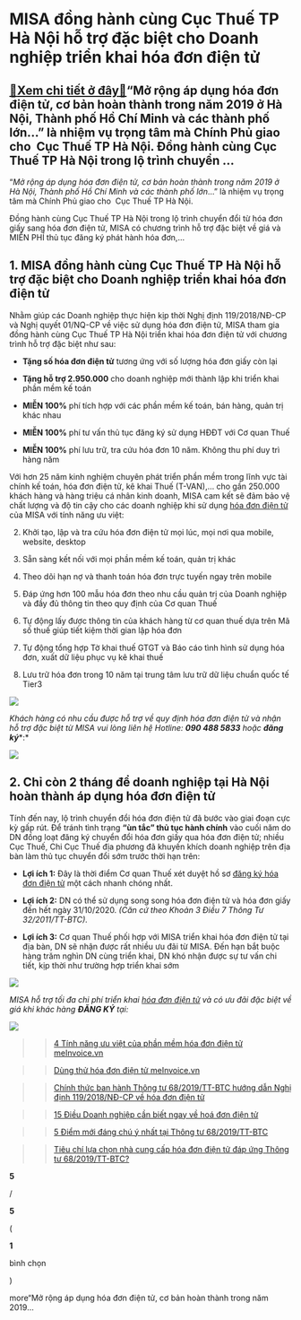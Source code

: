 MISA đồng hành cùng Cục Thuế TP Hà Nội hỗ trợ đặc biệt cho Doanh nghiệp triển khai hóa đơn điện tử
==================================================================================================

[:gift:Xem chi tiết ở đây:gift:](https://hddtvn.com/misa-dong-hanh-cung-cuc-thue-tp-ha-noi-ho-tro-dac-biet-cho-doanh-nghiep-trien-khai-hoa-don-dien-tu/)“Mở rộng áp dụng hóa đơn điện tử, cơ bản hoàn thành trong năm 2019 ở Hà Nội, Thành phố Hồ Chí Minh và các thành phố lớn…” là nhiệm vụ trọng tâm mà Chính Phủ giao cho  Cục Thuế TP Hà Nội. Đồng hành cùng Cục Thuế TP Hà Nội trong lộ trình chuyển …
----------------------------------------------------------------------------------------------------------------------------------------------------------------------------------------------------------------------------------------------------

“*Mở rộng áp dụng hóa đơn điện tử, cơ bản hoàn thành trong năm 2019 ở Hà Nội, Thành phố Hồ Chí Minh và các thành phố lớn*…” là nhiệm vụ trọng tâm mà Chính Phủ giao cho  Cục Thuế TP Hà Nội.


Đồng hành cùng Cục Thuế TP Hà Nội trong lộ trình chuyển đổi từ hóa đơn giấy sang hóa đơn điện tử, MISA có chương trình hỗ trợ đặc biệt về giá và MIỄN PHÍ thủ tục đăng ký phát hành hóa đơn,…


**1. MISA đồng hành cùng Cục Thuế TP Hà Nội hỗ trợ đặc biệt cho Doanh nghiệp triển khai hóa đơn điện tử**
---------------------------------------------------------------------------------------------------------


Nhằm giúp các Doanh nghiệp thực hiện kịp thời Nghị định 119/2018/NĐ-CP và Nghị quyết 01/NQ-CP về việc sử dụng hóa đơn điện tử, MISA tham gia đồng hành cùng Cục Thuế TP Hà Nội triển khai hóa đơn điện tử với chương trình hỗ trợ đặc biệt như sau:




* **Tặng số hóa đơn điện tử** tương ứng với số lượng hóa đơn giấy còn lại

* **Tặng hỗ trợ 2.950.000** cho doanh nghiệp mới thành lập khi triển khai phần mềm kế toán

* **MIỄN 100%** phí tích hợp với các phần mềm kế toán, bán hàng, quản trị khác nhau

* **MIỄN 100%** phí tư vấn thủ tục đăng ký sử dụng HĐĐT với Cơ quan Thuế

* **MIỄN 100%** phí lưu trữ, tra cứu hóa đơn 10 năm. Không thu phí duy trì hàng năm



Với hơn 25 năm kinh nghiệm chuyên phát triển phần mềm trong lĩnh vực tài chính kế toán, hóa đơn điện tử, kê khai Thuế (T-VAN),… cho gần 250.000 khách hàng và hàng triệu cá nhân kinh doanh, MISA cam kết sẽ đảm bảo vệ chất lượng và độ tin cậy cho các doanh nghiệp khi sử dụng [hóa đơn điện tử](https://www.meinvoice.vn/) của MISA với tính năng ưu việt:




2. Khởi tạo, lập và tra cứu hóa đơn điện tử mọi lúc, mọi nơi qua mobile, website, desktop

4. Sẵn sàng kết nối với mọi phần mềm kế toán, quản trị khác

6. Theo dõi hạn nợ và thanh toán hóa đơn trực tuyến ngay trên mobile

8. Đáp ứng hơn 100 mẫu hóa đơn theo nhu cầu quản trị của Doanh nghiệp và đầy đủ thông tin theo quy định của Cơ quan Thuế

10. Tự động lấy được thông tin của khách hàng từ cơ quan thuế dựa trên Mã số thuế giúp tiết kiệm thời gian lập hóa đơn

12. Tự động tổng hợp Tờ khai thuế GTGT và Báo cáo tình hình sử dụng hóa đơn, xuất dữ liệu phục vụ kê khai thuế

14. Lưu trữ hóa đơn trong 10 năm tại trung tâm lưu trữ dữ liệu chuẩn quốc tế Tier3



![](https://hddtvn.com/wp-content/uploads/2021/01/BANNER-CHÍNH.jpg)


*Khách hàng có nhu cầu được hỗ trợ về quy định hóa đơn điện tử và nhận hỗ trợ đặc biệt từ MISA vui lòng liên hệ Hotline:* ***090 488 5833*** *hoặc* ***đăng ký****:*


[![](https://hddtvn.com/wp-content/uploads/2021/01/cta-31a.png)](https://offer.meinvoice.vn/phan-mem-hoa-don-dien-tu-misa?utm_source=website&utm_content=tin-tuc-website-ke-toan)


**2. Chỉ còn 2 tháng để doanh nghiệp tại Hà Nội hoàn thành áp dụng hóa đơn điện tử**
------------------------------------------------------------------------------------


Tính đến nay, lộ trình chuyển đổi hóa đơn điện tử đã bước vào giai đoạn cực kỳ gấp rút. Để tránh tình trạng **“ùn tắc” thủ tục hành chính** vào cuối năm do DN đồng loạt đăng ký chuyển đổi hóa đơn giấy qua hóa đơn điện tử; nhiều Cục Thuế, Chi Cục Thuế địa phương đã khuyến khích doanh nghiệp trên địa bàn làm thủ tục chuyển đổi sớm trước thời hạn trên:




* **Lợi ích 1:** Đây là thời điểm Cơ quan Thuế xét duyệt hồ sơ [đăng ký hóa đơn điện tử](https://www.meinvoice.vn/) một cách nhanh chóng nhất.

* **Lợi ích 2:** DN có thể sử dụng song song hóa đơn điện tử và hóa đơn giấy đến hết ngày 31/10/2020. *(Căn cứ theo Khoản 3 Điều 7 Thông Tư 32/2011/TT-BTC).*

* **Lợi ích 3:** Cơ quan Thuế phối hợp với MISA triển khai hóa đơn điện tử tại địa bàn, DN sẽ nhận được rất nhiều ưu đãi từ MISA. Đến hạn bắt buộc hàng trăm nghìn DN cùng triển khai, DN khó nhận được sự tư vấn chi tiết, kịp thời như trường hợp triển khai sớm



![](https://hddtvn.com/wp-content/uploads/2021/01/1200-02-02-768x402-1.jpg)


*MISA hỗ trợ tối đa chi phí triển khai* [*hóa đơn điện tử*](https://www.meinvoice.vn/) *và có ưu đãi đặc biệt về giá khi khác hàng* ***ĐĂNG KÝ*** *tại:*


[![](https://hddtvn.com/wp-content/uploads/2021/01/cta-31a.png)](https://offer.meinvoice.vn/phan-mem-hoa-don-dien-tu-misa?utm_source=website&utm_content=tin-tuc-website-ke-toan)


>> [4 Tính năng ưu việt của phần mềm hóa đơn điện tử meInvoice.vn](https://www.meinvoice.vn/tin-tuc/chi-tiet/newsid/3649/4-tinh-nang-uu-viet-cua-phan-mem-hoa-don-dien-tu-meinvoice-vn/)


>> [Dùng thử hóa đơn điện tử meInvoice.vn](https://www.meinvoice.vn/tin-tuc/chi-tiet/newsid/3609/dung-thu-hoa-don-dien-tu/)


>> [Chính thức ban hành Thông tư 68/2019/TT-BTC hướng dẫn Nghị định 119/2018/NĐ-CP về hóa đơn điện tử](https://meinvoice.vn/tin-tuc/chi-tiet/newsid/5492/thong-tu-huong-dan-nghi-dinh-119/)


>> [15 Điều Doanh nghiệp cần biết ngay về hoá đơn điện tử](https://www.meinvoice.vn/tin-tuc/chi-tiet/newsid/699/hoa-don-dien-tu/)


>> [5 Điểm mới đáng chú ý nhất tại Thông tư 68/2019/TT-BTC](https://www.meinvoice.vn/tin-tuc/chi-tiet/newsid/5494/diem-moi-thong-tu-68/)


>> [Tiêu chí lựa chọn nhà cung cấp hóa đơn điện tử đáp ứng Thông tư 68/2019/TT-BTC?](https://www.meinvoice.vn/tin-tuc/chi-tiet/newsid/5557/nha-cung-cap-hoa-don-dien-tu-dap-ung-thong-tu-68-2019-tt-btc/)








































**5**  

/  

**5**  

(  

**1**  

  

 bình chọn   

)


more“Mở rộng áp dụng hóa đơn điện tử, cơ bản hoàn thành trong năm 2019…

